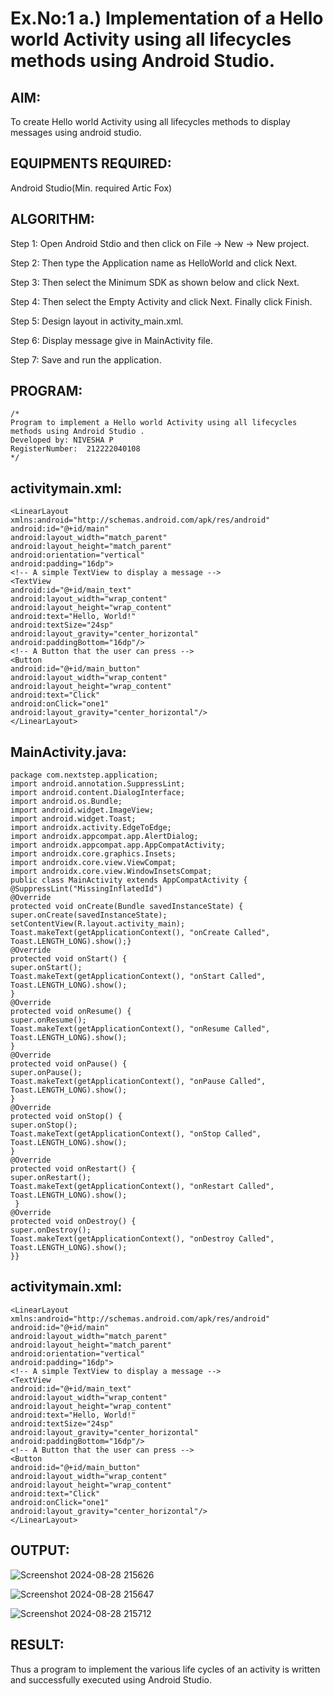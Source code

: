 
# Ex.No:1 a.) Implementation of a Hello world Activity using all lifecycles methods using Android Studio.

## AIM:

To create Hello world Activity using all lifecycles methods to display messages using android studio.

## EQUIPMENTS REQUIRED:

Android Studio(Min. required Artic Fox)

## ALGORITHM:

Step 1: Open Android Stdio and then click on File -> New -> New project.

Step 2: Then type the Application name as HelloWorld and click Next.

Step 3: Then select the Minimum SDK as shown below and click Next.

Step 4: Then select the Empty Activity and click Next. Finally click Finish.

Step 5: Design layout in activity_main.xml.

Step 6: Display message give in MainActivity file.

Step 7: Save and run the application.

## PROGRAM:
 ```
/*
Program to implement a Hello world Activity using all lifecycles methods using Android Studio .
Developed by: NIVESHA P
RegisterNumber:  212222040108
*/
```

## activitymain.xml:

```
<LinearLayout xmlns:android="http://schemas.android.com/apk/res/android"
android:id="@+id/main"
android:layout_width="match_parent"
android:layout_height="match_parent"
android:orientation="vertical"
android:padding="16dp">
<!-- A simple TextView to display a message -->
<TextView
android:id="@+id/main_text"
android:layout_width="wrap_content"
android:layout_height="wrap_content"
android:text="Hello, World!"
android:textSize="24sp"
android:layout_gravity="center_horizontal"
android:paddingBottom="16dp"/>
<!-- A Button that the user can press -->
<Button
android:id="@+id/main_button"
android:layout_width="wrap_content"
android:layout_height="wrap_content"
android:text="Click"
android:onClick="one1"
android:layout_gravity="center_horizontal"/>
</LinearLayout>

```
## MainActivity.java:
```
package com.nextstep.application;
import android.annotation.SuppressLint;
import android.content.DialogInterface;
import android.os.Bundle;
import android.widget.ImageView;
import android.widget.Toast;
import androidx.activity.EdgeToEdge;
import androidx.appcompat.app.AlertDialog;
import androidx.appcompat.app.AppCompatActivity;
import androidx.core.graphics.Insets;
import androidx.core.view.ViewCompat;
import androidx.core.view.WindowInsetsCompat;
public class MainActivity extends AppCompatActivity {
@SuppressLint("MissingInflatedId")
@Override
protected void onCreate(Bundle savedInstanceState) {
super.onCreate(savedInstanceState);
setContentView(R.layout.activity_main);
Toast.makeText(getApplicationContext(), "onCreate Called", Toast.LENGTH_LONG).show();}
@Override
protected void onStart() {
super.onStart();
Toast.makeText(getApplicationContext(), "onStart Called", Toast.LENGTH_LONG).show();
}
@Override
protected void onResume() {
super.onResume();
Toast.makeText(getApplicationContext(), "onResume Called", Toast.LENGTH_LONG).show();
}
@Override
protected void onPause() {
super.onPause();
Toast.makeText(getApplicationContext(), "onPause Called", Toast.LENGTH_LONG).show();
}
@Override
protected void onStop() {
super.onStop();
Toast.makeText(getApplicationContext(), "onStop Called", Toast.LENGTH_LONG).show();
}
@Override
protected void onRestart() {
super.onRestart();
Toast.makeText(getApplicationContext(), "onRestart Called", Toast.LENGTH_LONG).show();
 }
@Override
protected void onDestroy() {
super.onDestroy();
Toast.makeText(getApplicationContext(), "onDestroy Called", Toast.LENGTH_LONG).show();
}}
```
## activitymain.xml:
```
<LinearLayout xmlns:android="http://schemas.android.com/apk/res/android"
android:id="@+id/main"
android:layout_width="match_parent"
android:layout_height="match_parent"
android:orientation="vertical"
android:padding="16dp">
<!-- A simple TextView to display a message -->
<TextView
android:id="@+id/main_text"
android:layout_width="wrap_content"
android:layout_height="wrap_content"
android:text="Hello, World!"
android:textSize="24sp"
android:layout_gravity="center_horizontal"
android:paddingBottom="16dp"/>
<!-- A Button that the user can press -->
<Button
android:id="@+id/main_button"
android:layout_width="wrap_content"
android:layout_height="wrap_content"
android:text="Click"
android:onClick="one1"
android:layout_gravity="center_horizontal"/>
</LinearLayout>

```
## OUTPUT:

![Screenshot 2024-08-28 215626](https://github.com/user-attachments/assets/531b2bea-362d-48f1-b164-ff1f81191329)

![Screenshot 2024-08-28 215647](https://github.com/user-attachments/assets/282178c3-34fc-4407-9afc-a5c39ae127b0)

![Screenshot 2024-08-28 215712](https://github.com/user-attachments/assets/8cbeb223-2568-45a6-876d-9cdcb3b435bf)

## RESULT:
Thus a program to implement the various life cycles of an activity is written and successfully executed using Android Studio.
